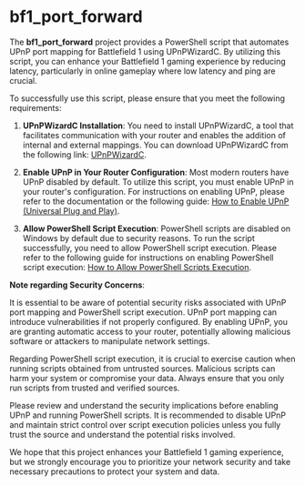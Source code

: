 # bf1_port_forward

The **bf1_port_forward** project provides a PowerShell script that automates UPnP port mapping for Battlefield 1 using UPnPWizardC. By utilizing this script, you can enhance your Battlefield 1 gaming experience by reducing latency, particularly in online gameplay where low latency and ping are crucial.

To successfully use this script, please ensure that you meet the following requirements:

1. **UPnPWizardC Installation**: You need to install UPnPWizardC, a tool that facilitates communication with your router and enables the addition of internal and external mappings. You can download UPnPWizardC from the following link: [UPnPWizardC](https://www.xldevelopment.net/upnpwiz.php).

2. **Enable UPnP in Your Router Configuration**: Most modern routers have UPnP disabled by default. To utilize this script, you must enable UPnP in your router's configuration. For instructions on enabling UPnP, please refer to the documentation or the following guide: [How to Enable UPnP (Universal Plug and Play)](https://appuals.com/how-to-enable-upnp-universal-plug-n-play/).

3. **Allow PowerShell Script Execution**: PowerShell scripts are disabled on Windows by default due to security reasons. To run the script successfully, you need to allow PowerShell script execution. Please refer to the following guide for instructions on enabling PowerShell script execution: [How to Allow PowerShell Scripts Execution](https://superuser.com/questions/106360/how-to-enable-execution-of-powershell-scripts).

**Note regarding Security Concerns**:

It is essential to be aware of potential security risks associated with UPnP port mapping and PowerShell script execution. UPnP port mapping can introduce vulnerabilities if not properly configured. By enabling UPnP, you are granting automatic access to your router, potentially allowing malicious software or attackers to manipulate network settings.

Regarding PowerShell script execution, it is crucial to exercise caution when running scripts obtained from untrusted sources. Malicious scripts can harm your system or compromise your data. Always ensure that you only run scripts from trusted and verified sources.

Please review and understand the security implications before enabling UPnP and running PowerShell scripts. It is recommended to disable UPnP and maintain strict control over script execution policies unless you fully trust the source and understand the potential risks involved.

We hope that this project enhances your Battlefield 1 gaming experience, but we strongly encourage you to prioritize your network security and take necessary precautions to protect your system and data.
